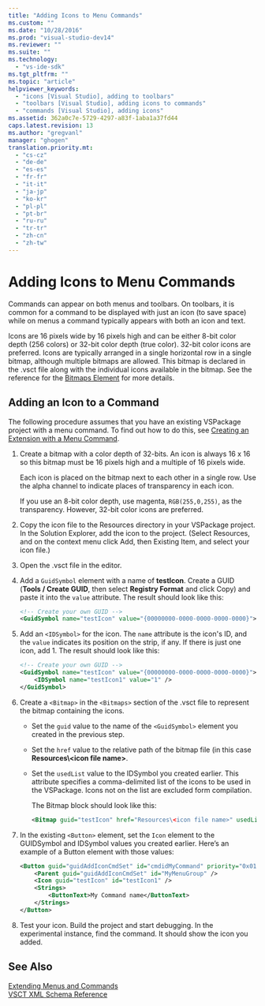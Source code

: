 ```yaml
---
title: "Adding Icons to Menu Commands"
ms.custom: ""
ms.date: "10/28/2016"
ms.prod: "visual-studio-dev14"
ms.reviewer: ""
ms.suite: ""
ms.technology: 
  - "vs-ide-sdk"
ms.tgt_pltfrm: ""
ms.topic: "article"
helpviewer_keywords: 
  - "icons [Visual Studio], adding to toolbars"
  - "toolbars [Visual Studio], adding icons to commands"
  - "commands [Visual Studio], adding icons"
ms.assetid: 362a0c7e-5729-4297-a83f-1aba1a37fd44
caps.latest.revision: 13
ms.author: "gregvanl"
manager: "ghogen"
translation.priority.mt: 
  - "cs-cz"
  - "de-de"
  - "es-es"
  - "fr-fr"
  - "it-it"
  - "ja-jp"
  - "ko-kr"
  - "pl-pl"
  - "pt-br"
  - "ru-ru"
  - "tr-tr"
  - "zh-cn"
  - "zh-tw"
---
```

# Adding Icons to Menu Commands
Commands can appear on both menus and toolbars. On toolbars, it is common for a command to be displayed with just an icon (to save space) while on menus a command typically appears with both an icon and text.  
  
 Icons are 16 pixels wide by 16 pixels high and can be either 8-bit color depth (256 colors) or 32-bit color depth (true color). 32-bit color icons are preferred. Icons are typically arranged in a single horizontal row in a single bitmap, although multiple bitmaps are allowed. This bitmap is declared in the .vsct file along with the individual icons available in the bitmap. See the reference for the [Bitmaps Element](../extensibility/bitmaps-element.md) for more details.  
  
## Adding an Icon to a Command  
 The following procedure assumes that you have an existing VSPackage project with a menu command. To find out how to do this, see [Creating an Extension with a Menu Command](../extensibility/creating-an-extension-with-a-menu-command.md).  
  
1.  Create a bitmap with a color depth of 32-bits. An icon is always 16 x 16 so this bitmap must be 16 pixels high and a multiple of 16 pixels wide.  
  
     Each icon is placed on the bitmap next to each other in a single row. Use the alpha channel to indicate places of transparency in each icon.  
  
     If you use an 8-bit color depth, use magenta, `RGB(255,0,255)`, as the transparency. However, 32-bit color icons are preferred.  
  
2.  Copy the icon file to the Resources directory in your VSPackage project. In the Solution Explorer, add the icon to the project. (Select Resources, and on the context menu click Add, then Existing Item, and select your icon file.)  
  
3.  Open the .vsct file in the editor.  
  
4.  Add a `GuidSymbol` element with a name of **testIcon**. Create a GUID (**Tools / Create GUID**, then select **Registry Format** and click Copy) and paste it into the `value` attribute. The result should look like this:  
  
    ```xml  
    <!-- Create your own GUID -->  
    <GuidSymbol name="testIcon" value="{00000000-0000-0000-0000-0000}">  
    ```  
  
5.  Add an `<IDSymbol>` for the icon. The `name` attribute is the icon's ID, and the `value` indicates its position on the strip, if any. If there is just one icon, add 1. The result should look like this:  
  
    ```xml  
    <!-- Create your own GUID -->  
    <GuidSymbol name="testIcon" value="{00000000-0000-0000-0000-0000}">  
        <IDSymbol name="testIcon1" value="1" />  
    </GuidSymbol>  
    ```  
  
6.  Create a `<Bitmap>` in the `<Bitmaps>` section of the .vsct file to represent the bitmap containing the icons.  
  
    -   Set the `guid` value to the name of the `<GuidSymbol>` element you created in the previous step.  
  
    -   Set the `href` value to the relative path of the bitmap file (in this case **Resources\\<icon file name\>**.  
  
    -   Set the `usedList` value to the IDSymbol you created earlier. This attribute specifies a comma-delimited list of the icons to be used in the VSPackage. Icons not on the list are excluded form compilation.  
  
         The Bitmap block should look like this:  
  
        ```xml  
        <Bitmap guid="testIcon" href="Resources\<icon file name>" usedList="testIcon1"/>  
        ```  
  
7.  In the existing `<Button>` element, set the `Icon` element to the GUIDSymbol and IDSymbol values you created earlier. Here’s an example of a Button element with those values:  
  
    ```xml  
    <Button guid="guidAddIconCmdSet" id="cmdidMyCommand" priority="0x0100" type="Button">  
        <Parent guid="guidAddIconCmdSet" id="MyMenuGroup" />  
        <Icon guid="testIcon" id="testIcon1" />  
        <Strings>  
            <ButtonText>My Command name</ButtonText>  
        </Strings>  
    </Button>  
    ```  
  
8.  Test your icon. Build the project and start debugging. In the experimental instance, find the command. It should show the icon you added.  
  
## See Also  
 [Extending Menus and Commands](../extensibility/extending-menus-and-commands.md)   
 [VSCT XML Schema Reference](../extensibility/vsct-xml-schema-reference.md)